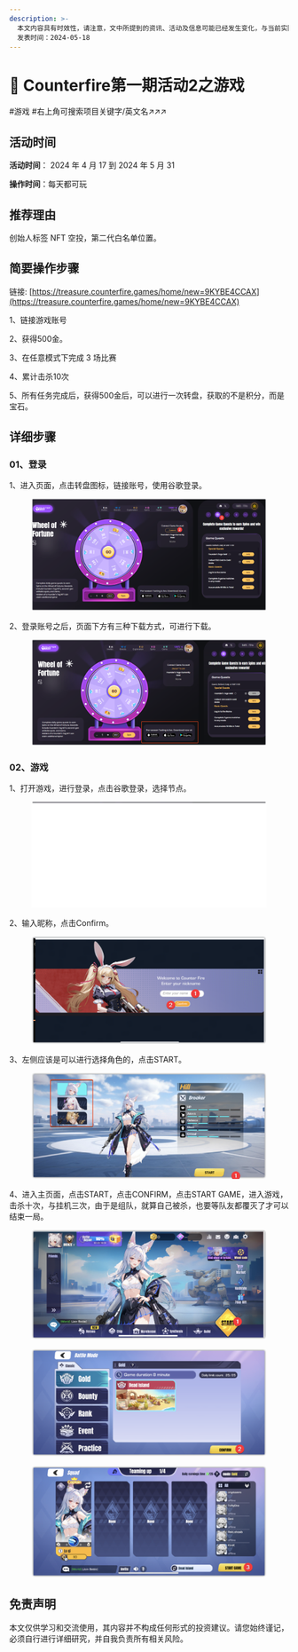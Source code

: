 ```yaml
---
description: >-
  本文内容具有时效性，请注意，文中所提到的资讯、活动及信息可能已经发生变化，与当前实际情况有所不同。我们建议您在做出任何决策之前，始终进行自主研究和验证。
  发表时间：2024-05-18
---
```


# 🚡 Counterfire第一期活动2之游戏

\#游戏 #右上角可搜索项目关键字/英文名↗↗↗

## 活动时间 <a href="#huo-dong-shi-jian" id="huo-dong-shi-jian"></a>

**活动时间**： 2024 年 4 月 17 到 2024 年 5 月 31

**操作时间**：每天都可玩

## 推荐理由 <a href="#tui-jian-li-you" id="tui-jian-li-you"></a>

创始人标签 NFT 空投，第二代白名单位置。

## 简要操作步骤 <a href="#jian-yao-cao-zuo-bu-zhou" id="jian-yao-cao-zuo-bu-zhou"></a>

链接: [https://treasure.counterfire.games/home/new=9KYBE4CCAX](https://treasure.counterfire.games/home/new=9KYBE4CCAX)

1、链接游戏账号

2、获得500金。

3、在任意模式下完成 3 场比赛

4、累计击杀10次

5、所有任务完成后，获得500金后，可以进行一次转盘，获取的不是积分，而是宝石。

## 详细步骤 <a href="#xiang-xi-bu-zhou" id="xiang-xi-bu-zhou"></a>

### **01、登录**

1、进入页面，点击转盘图标，链接账号，使用谷歌登录。

<figure><img src="../../.gitbook/assets/image (30) (1).png" alt=""><figcaption></figcaption></figure>

2、登录账号之后，页面下方有三种下载方式，可进行下载。

<figure><img src="../../.gitbook/assets/image (31) (1).png" alt=""><figcaption></figcaption></figure>

### **02、游戏**

1、打开游戏，进行登录，点击谷歌登录，选择节点。

<figure><img src="../../.gitbook/assets/image (32) (1).png" alt=""><figcaption></figcaption></figure>

2、输入昵称，点击Confirm。

<figure><img src="../../.gitbook/assets/image (33) (1).png" alt=""><figcaption></figcaption></figure>

3、左侧应该是可以进行选择角色的，点击START。

<figure><img src="../../.gitbook/assets/image (34) (1).png" alt=""><figcaption></figcaption></figure>

4、进入主页面，点击START，点击CONFIRM，点击START GAME，进入游戏，击杀十次，与挂机三次，由于是组队，就算自己被杀，也要等队友都覆灭了才可以结束一局。

<figure><img src="../../.gitbook/assets/image (35) (1).png" alt=""><figcaption></figcaption></figure>

<figure><img src="../../.gitbook/assets/image (36) (1).png" alt=""><figcaption></figcaption></figure>

<figure><img src="../../.gitbook/assets/image (37).png" alt=""><figcaption></figcaption></figure>

## 免责声明 <a href="#mian-ze-sheng-ming" id="mian-ze-sheng-ming"></a>

本文仅供学习和交流使用，其内容并不构成任何形式的投资建议。请您始终谨记，必须自行进行详细研究，并自我负责所有相关风险。

